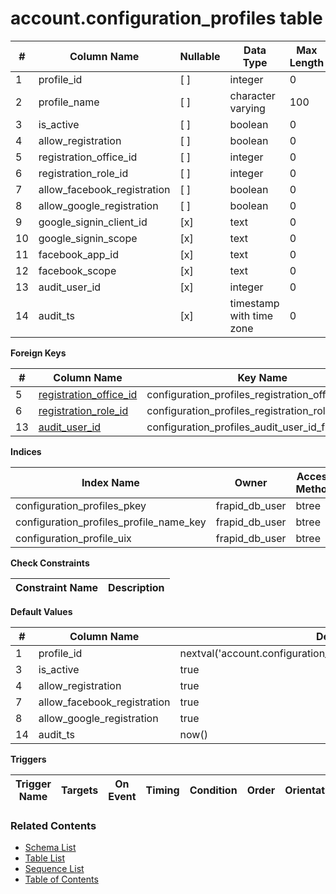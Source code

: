 # account.configuration_profiles table



| # | Column Name | Nullable | Data Type | Max Length | Description |
| --- | --- | --- | --- | --- | --- |
| 1 | profile_id | [ ] | integer | 0 |  |
| 2 | profile_name | [ ] | character varying | 100 |  |
| 3 | is_active | [ ] | boolean | 0 |  |
| 4 | allow_registration | [ ] | boolean | 0 |  |
| 5 | registration_office_id | [ ] | integer | 0 |  |
| 6 | registration_role_id | [ ] | integer | 0 |  |
| 7 | allow_facebook_registration | [ ] | boolean | 0 |  |
| 8 | allow_google_registration | [ ] | boolean | 0 |  |
| 9 | google_signin_client_id | [x] | text | 0 |  |
| 10 | google_signin_scope | [x] | text | 0 |  |
| 11 | facebook_app_id | [x] | text | 0 |  |
| 12 | facebook_scope | [x] | text | 0 |  |
| 13 | audit_user_id | [x] | integer | 0 |  |
| 14 | audit_ts | [x] | timestamp with time zone | 0 |  |



**Foreign Keys**

| # | Column Name | Key Name | References |
| --- | --- | --- | --- |
| 5 | [registration_office_id](../core/offices.md) | configuration_profiles_registration_office_id_fkey | core.offices.office_id |
| 6 | [registration_role_id](../account/roles.md) | configuration_profiles_registration_role_id_fkey | account.roles.role_id |
| 13 | [audit_user_id](../account/users.md) | configuration_profiles_audit_user_id_fkey | account.users.user_id |



**Indices**

| Index Name | Owner | Access Method | Definition | Description |
| --- | --- | --- | --- | --- |
| configuration_profiles_pkey | frapid_db_user | btree | profile_id |  |
| configuration_profiles_profile_name_key | frapid_db_user | btree | profile_name |  |
| configuration_profile_uix | frapid_db_user | btree | is_active |  |



**Check Constraints**

| Constraint Name | Description |
| --- | --- |



**Default Values**

| # | Column Name | Default |
| --- | --- | --- |
| 1 | profile_id | nextval('account.configuration_profiles_profile_id_seq'::regclass) |
| 3 | is_active | true |
| 4 | allow_registration | true |
| 7 | allow_facebook_registration | true |
| 8 | allow_google_registration | true |
| 14 | audit_ts | now() |


**Triggers**

| Trigger Name | Targets | On Event | Timing | Condition | Order | Orientation | Description |
| --- | --- | --- | --- | --- | --- | --- | --- |


### Related Contents
* [Schema List](../../schemas.md)
* [Table List](../../tables.md)
* [Sequence List](../../sequences.md)
* [Table of Contents](../../README.md)
